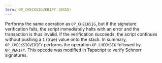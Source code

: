 ```yaml
---
term: OP_CHECKSIGVERIFY (0XAD)
---
```


Performs the same operation as `OP_CHECKSIG`, but if the signature verification fails, the script immediately halts with an error and the transaction is thus invalid. If the verification succeeds, the script continues without pushing a `1` (true) value onto the stack. In summary, `OP_CHECKSIGVERIFY` performs the operation `OP_CHECKSIG` followed by `OP_VERIFY`. This opcode was modified in Tapscript to verify Schnorr signatures.